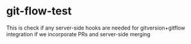 # git-flow-test
This is check if any server-side hooks are needed for gitversion+gitflow integration if we incorporate PRs and server-side merging
